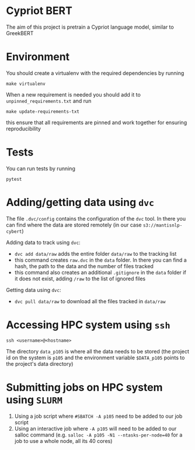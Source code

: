 # Cypriot BERT

The aim of this project is pretrain a Cypriot language model, similar to GreekBERT

# Environment

You should create a virtualenv with the required dependencies by running
```
make virtualenv
```

When a new requirement is needed you should add it to `unpinned_requirements.txt` and run
```
make update-requirements-txt
```
this ensure that all requirements are pinned and work together for ensuring reproducibility

# Tests

You can run tests by running
```
pytest
```

# Adding/getting data using `dvc`
The file `.dvc/config` contains the configuration of the `dvc` tool. In there you can find where the data are stored remotely (in our case `s3://mantisnlp-cybert`)

Adding data to track using `dvc`:

* `dvc add data/raw` adds the entire folder `data/raw` to the tracking list
* this command creates `raw.dvc` in the `data` folder. In there  you can find a hash, the path to the data and the number of files tracked
* this command also creates an additional `.gitignore` in the `data` folder if it does not exist, adding `/raw` to the list of ignored files

Getting data using `dvc`:
* `dvc pull data/raw` to download all the files tracked in `data/raw`

# Accessing HPC system using `ssh` 
```
ssh <username>@<hostname>
```
  
The directory `data_p105` is where all the data needs to be stored (the project id on the system is `p105` and the environment variable `$DATA_p105` points to the project's data directory)
  
# Submitting jobs on HPC system using `SLURM`
1. Using a job script where `#SBATCH -A p105` need to be added to our job script
2. Using an interactive job where `-A p105` will need to be added to our salloc command (e.g. `salloc -A p105 -N1 --ntasks-per-node=40` for a job to use a whole node, all its 40 cores)


